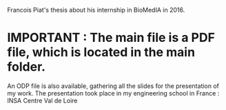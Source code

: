 Francois Piat's thesis about his internship in BioMedIA in 2016.

# IMPORTANT : The main file is a PDF file, which is located in the main folder.

An ODP file is also available, gathering all the slides for the presentation of my work. The presentation took place in my engineering school in France : INSA Centre Val de Loire 
